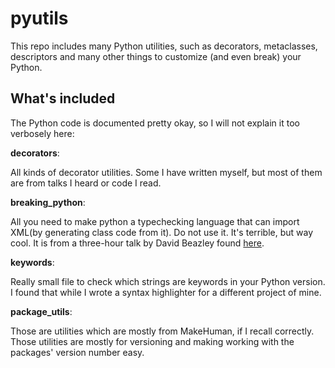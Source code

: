 pyutils
======

This repo includes many Python utilities, such as decorators, metaclasses,
descriptors and many other things to customize (and even break) your Python.

What's included
---------------

The Python code is documented pretty okay, so I will not explain it too verbosely
here:

**decorators**:

All kinds of decorator utilities. Some I have written myself, but most of them are
from talks I heard or code I read.

**breaking_python**:

All you need to make python a typechecking language that can import XML(by generating
class code from it). Do not use it. It's terrible, but way cool. It is from a three-hour
talk by David Beazley found [here](http://www.youtube.com/watch?v=sPiWg5jSoZI).

**keywords**:

Really small file to check which strings are keywords in your Python version. I found that
while I wrote a syntax highlighter for a different project of mine.

**package_utils**:

Those are utilities which are mostly from MakeHuman, if I recall correctly. Those utilities
are mostly for versioning and making working with the packages' version number easy.

